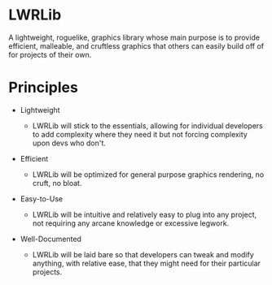 # LWRLib
 A lightweight, roguelike, graphics library whose main purpose is to provide efficient, malleable, and cruftless graphics that others can easily build off of for projects of their own.

# Principles
- Lightweight
    - LWRLib will stick to the essentials, allowing for individual developers to add complexity where they need it but not forcing complexity upon devs who don't.

- Efficient
    - LWRLib will be optimized for general purpose graphics rendering, no cruft, no bloat.

- Easy-to-Use
    - LWRLib will be intuitive and relatively easy to plug into any project, not requiring any arcane knowledge or excessive legwork.

- Well-Documented
    - LWRLib will be laid bare so that developers can tweak and modify anything, with relative ease, that they might need for their particular projects.
